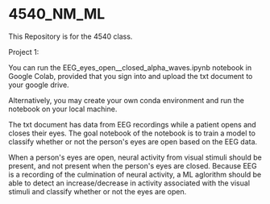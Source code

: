 # 4540_NM_ML
This Repository is for the 4540 class.

Project 1:

  You can run the EEG_eyes_open__closed_alpha_waves.ipynb notebook in Google Colab, provided that you sign into and upload the txt document to your google drive.
  
  Alternatively, you may create your own conda environment and run the notebook on your local machine.
  
  The txt document has data from EEG recordings while a patient opens and closes their eyes. The goal notebook of the notebook is to train a model to classify whether or not the person's eyes are open based on the EEG data.
  
  When a person's eyes are open, neural activity from visual stimuli should be present, and not present when the person's eyes are closed. Because EEG is a recording of the culmination of neural activity, a ML aglorithm should be able to detect an increase/decrease in activity associated with the visual stimuli and classify whether or not the eyes are open.
